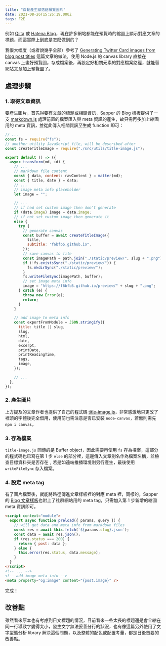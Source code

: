 ```yaml
---
title: "自動產生部落格預覽圖片"
date: 2021-08-26T15:26:19.000Z
tags: F2E
---
```


例如 [Qiita](https://qiita.com/) 或 [Hatena Blog](https://hatenablog.com/)，現在許多網站都能在預覽時的縮圖上顯示對應文章的標題，而這實際上到底是怎麼做到的？

我很大幅度（或者說幾乎全部）參考了 [Generating Twitter Card images from blog post titles](https://shuheikagawa.com/blog/2019/10/13/generating-twitter-card-images/) 這篇文章的做法，使用 Node.js 的 canvas library 直接在 canvas 上畫好預覽圖，存成檔案後，再設定好相關元素的對應檔案路徑，就能替網站文章加上預覽圖了。

## 處理步驟

### 1. 取得文章資訊

要產生圖片，首先得要有文章的標題或相關資訊，Sapper 的 Blog 樣板提供了一支 [markdown.js](https://github.com/Charca/sapper-blog-template/blob/master/src/utils/markdown.js) 處理前置的檔案匯入與 meta 資訊的產生，故只需再多加上縮圖用的 meta 資訊，並從此傳入相關資訊至生成 function 即可：

```javascript
// ...
const fs = require("fs");
// another utility JavaScript file, will be described after
const createTitleImage = require("./src/utils/title-image.js");

export default () => ({
  async transform(md, id) {
    // ...
    // markdown file content
    const { data, content: rawContent } = matter(md);
    const { title, date } = data;
    // ...
    // image meta info placeholder
    let image = "";

    // ...
    // if had set custom image then don't generate
    if (data.image) image = data.image;
    // if not set custom image then generate it
    else {
      try {
        // generate canvas
        const buffer = await createTitleImage({
          title,
          subtitle: "f6bfb5.github.io",
        });
        // save canvas to file
        const imagePath = path.join("./static/preview/", slug + ".png");
        if (!fs.existsSync("./static/preview/")) {
          fs.mkdirSync("./static/preview/");
        }
        fs.writeFileSync(imagePath, buffer);
        // set image meta info
        image = "https://f6bfb5.github.io/preview/" + slug + ".png";
      } catch (e) {
        throw new Error(e);
        return;
      }
    }

    // add image to meta info
    const exportFromModule = JSON.stringify({
      title: title || slug,
      slug,
      html,
      date,
      excerpt,
      printDate,
      printReadingTime,
      tags,
      image,
    });

    // ...
  },
});
```

### 2. 產生圖片

上方提及的文章作者也提供了自己的程式碼 [title-image.js](https://github.com/shuhei/shuhei.github.com/blob/f30cb5cd85a4ef35a4fb73d94a01da44e03ae116/plugins/title-image.js)，非常感激地只更改了裡頭的字體後完全借用，使用前也需注意是否已安裝 `node-canvas`，若無則需先 `npm i canvas`。

### 3. 存為檔案

`title-image.js` 回傳的是 Buffer object，因此需要再使用 `fs` 存為檔案，這部分的程式碼也已寫在第 1 步 `else` 的部分裡，這邊傳入文章別名作為檔案名稱，並檢查目標資料夾是否存在﹐若是如遠端推播環境則另行產生，最後使用 `writeFileSync` 存入檔案。

### 4. 設定 meta tag

有了圖片檔案後，就能將路徑傳進文章樣板裡的對應 meta 裡，同樣的，Sapper 的 [Blog 文章樣板](https://github.com/Charca/sapper-blog-template/blob/master/src/routes/blog/%5Bslug%5D.svelte)也附上了社群網站用的 meta tag，只需加入第 1 步新增的縮圖 meta 資訊即可。

```html
<script context="module">
  export async function preload({ params, query }) {
    // will get data and meta info from markdown files
    const res = await this.fetch(`${params.slug}.json`);
    const data = await res.json();
    if (res.status === 200) {
      return { post: data };
    } else {
      this.error(res.status, data.message);
    }
  }
</script>
<!-- ... -->
<!-- add image meta info -->
<meta property="og:image" content="{post.image}" />
```

完成！

## 改善點

雖然看來原本也有考慮到日文標題的情況，目前看來一些太長的標題還是會全縮在同一行導致字變得太小，發生文字無法妥善分行的狀況，也有像這篇另外使用了文字型態分析 library 解決這個問題，以及整體的配色或配置考量，都是日後首要的改善點。
